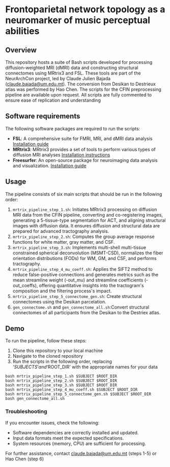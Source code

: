 # Frontoparietal network topology as a neuromarker of music perceptual abilities

## Overview

This repository hosts a suite of Bash scripts developed for processing diffusion-weighted MRI (dMRI) data and constructing structural connectomes using MRtrix3 and FSL. These tools are part of the NeurArchCon project, led by Claude Julien Bajada (claude.bajada@um.edu.mt). The conversion from Desikan to Destrieux atlas was performed by Hao Chen. The scripts for the CFIN preprocessing pipeline are available upon request. All scripts are fully commented to ensure ease of replication and understanding

## Software requirements

The following software packages are required to run the scripts:

- **FSL**: A comprehensive suite for FMRI, MRI, and dMRI data analysis [Installation guide](https://fsl.fmrib.ox.ac.uk/fsl/fslwiki/FslInstallation)
- **MRtrix3**: MRtrix3 provides a set of tools to perform various types of diffusion MRI analyses [Installation instructions](https://www.mrtrix.org/)
- **Freesurfer**: An open-source package for neuroimaging data analysis and visualization. [Installation guide](https://surfer.nmr.mgh.harvard.edu/fswiki/DownloadAndInstall)

## Usage

The pipeline consists of six main scripts that should be run in the following order:

1. ``mrtrix_pipeline_step_1.sh``: Initiates MRtrix3 processing on diffusion MRI data from the CFIN pipeline, converting and co-registering images, generating a 5-tissue-type segmentation for ACT, and aligning structural images with diffusion data. It ensures diffusion and structural data are prepared for advanced tractography analysis.
2. ``mrtrix_pipeline_step_2.sh``: Computes the group average response functions for white matter, gray matter, and CSF.
3. ``mrtrix_pipeline_step_3.sh``: Implements multi-shell multi-tissue constrained spherical deconvolution (MSMT-CSD), normalizes the fiber orientation distributions (FODs) for WM, GM, and CSF, and performs tractography.
4. ``mrtrix_pipeline_step_4_mu_coeff.sh``: Applies the SIFT2 method to reduce false-positive connections and generates metrics such as the mean streamline weight (-out_mu) and streamline coefficients (-out_coeffs), offering quantitative insights into the tractogram's composition and the filtering process's impact.
5. ``mrtrix_pipeline_step_5_connectome_gen.sh``: Create structural connectomes using the Desikan parcelation.
6. ``gen_connectome.sh`` and ``gen_connectome_all.sh``:Convert structural connectomes of all participants from the Desikan to the Destriex atlas.


## Demo

To run the pipeline, follow these steps:

1. Clone this repository to your local machine
2. Navigate to the cloned repository
3. Run the scripts in the following order, replacing ‘$SUBJECTS’ and ‘$ROOT_DIR’ with the appropriate names for your data

```
bash mrtrix_pipeline_step_1.sh $SUBJECT $ROOT_DIR
bash mrtrix_pipeline_step_2.sh $SUBJECT $ROOT_DIR
bash mrtrix_pipeline_step_3.sh $SUBJECT $ROOT_DIR
bash mrtrix_pipeline_step_4_mu_coeff.sh $SUBJECT $ROOT_DIR
bash mrtrix_pipeline_step_5_connectome_gen.sh $SUBJECT $ROOT_DIR
bash gen_connectome_all.sh
```
### Troubleshooting

If you encounter issues, check the following:

- Software dependencies are correctly installed and updated.
- Input data formats meet the expected specifications.
- System resources (memory, CPU) are sufficient for processing.

For further assistance, contact claude.bajada@um.edu.mt (steps 1-5) or Hao Chen (step 6)

